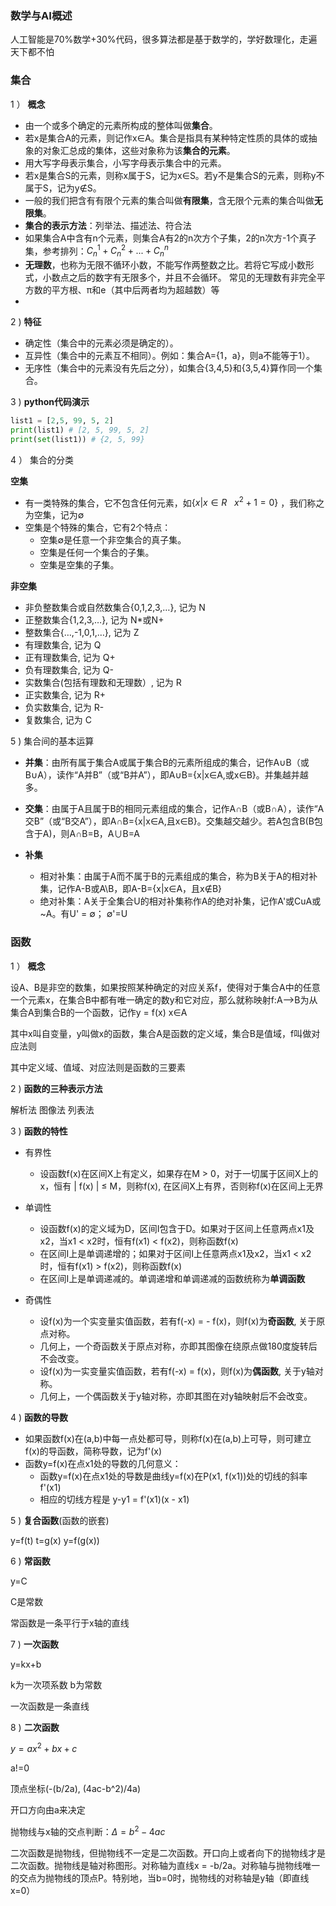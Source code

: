 ### 数学与AI概述

人工智能是70%数学+30%代码，很多算法都是基于数学的，学好数理化，走遍天下都不怕

### 集合

1 ） **概念**

- 由一个或多个确定的元素所构成的整体叫做**集合**。
- 若x是集合A的元素，则记作x∈A。集合是指具有某种特定性质的具体的或抽象的对象汇总成的集体，这些对象称为该**集合的元素**。
- 用大写字母表示集合，小写字母表示集合中的元素。
- 若x是集合S的元素，则称x属于S，记为x∈S。若y不是集合S的元素，则称y不属于S，记为y∉S。
- 一般的我们把含有有限个元素的集合叫做**有限集**，含无限个元素的集合叫做**无限集**。
- **集合的表示方法**：列举法、描述法、符合法
- 如果集合A中含有n个元素，则集合A有2的n次方个子集，2的n次方-1个真子集，参考排列：$C_n^1 + C_n^2 + ... + C_n^n$
- **无理数**，也称为无限不循环小数，不能写作两整数之比。若将它写成小数形式，小数点之后的数字有无限多个，并且不会循环。 常见的无理数有非完全平方数的平方根、π和e（其中后两者均为超越数）等
- 
2 ) **特征**

- 确定性（集合中的元素必须是确定的）。
- 互异性（集合中的元素互不相同）。例如：集合A={1，a}，则a不能等于1）。
- 无序性（集合中的元素没有先后之分），如集合{3,4,5}和{3,5,4}算作同一个集合。

3 ) **python代码演示**

```python
list1 = [2,5, 99, 5, 2]
print(list1) # [2, 5, 99, 5, 2]
print(set(list1)) # {2, 5, 99}
```

4 ） 集合的分类

**空集**

- 有一类特殊的集合，它不包含任何元素，如$\{x|x∈R \ \ \ x^2+1=0\}$ ，我们称之为空集，记为∅
- 空集是个特殊的集合，它有2个特点：
    * 空集∅是任意一个非空集合的真子集。
    * 空集是任何一个集合的子集。
    * 空集是空集的子集。

**非空集**

- 非负整数集合或自然数集合{0,1,2,3,…}, 记为 N
- 正整数集合{1,2,3,…}, 记为 N*或N+
- 整数集合{…,-1,0,1,…}, 记为 Z
- 有理数集合, 记为 Q
- 正有理数集合, 记为 Q+
- 负有理数集合, 记为 Q-
- 实数集合(包括有理数和无理数）, 记为 R
- 正实数集合, 记为 R+
- 负实数集合, 记为 R-
- 复数集合, 记为 C

5 ) 集合间的基本运算

- **并集**：由所有属于集合A或属于集合B的元素所组成的集合，记作A∪B（或B∪A），读作“A并B”（或“B并A”），即A∪B={x|x∈A,或x∈B}。并集越并越多。

- **交集**：由属于A且属于B的相同元素组成的集合，记作A∩B（或B∩A），读作“A交B”（或“B交A”），即A∩B={x|x∈A,且x∈B}。交集越交越少。若A包含B(B包含于A)，则A∩B=B，A∪B=A

- **补集**
    * 相对补集：由属于A而不属于B的元素组成的集合，称为B关于A的相对补集，记作A-B或A\B，即A-B={x|x∈A，且x∉B}
    * 绝对补集：A关于全集合U的相对补集称作A的绝对补集，记作A'或CuA或~A。有U' = ∅； ∅'=U

### 函数

1 ） **概念**

设A、B是非空的数集，如果按照某种确定的对应关系f，使得对于集合A中的任意一个元素x，在集合B中都有唯一确定的数y和它对应，那么就称映射f:A-->B为从集合A到集合B的一个函数，记作y = f(x) x∈A

其中x叫自变量，y叫做x的函数，集合A是函数的定义域，集合B是值域，f叫做对应法则  

其中定义域、值域、对应法则是函数的三要素

2 ) **函数的三种表示方法**

解析法 图像法 列表法

3 ) **函数的特性**

- 有界性
    * 设函数f(x)在区间X上有定义，如果存在M > 0，对于一切属于区间X上的x，恒有 | f(x) | ≤ M，则称f(x), 在区间X上有界，否则称f(x)在区间上无界

- 单调性
    * 设函数f(x)的定义域为D，区间I包含于D。如果对于区间上任意两点x1及x2，当x1 < x2时，恒有f(x1) < f(x2)，则称函数f(x)
    * 在区间I上是单调递增的；如果对于区间I上任意两点x1及x2，当x1 < x2时，恒有f(x1) > f(x2)，则称函数f(x)
    * 在区间I上是单调递减的。单调递增和单调递减的函数统称为**单调函数**

- 奇偶性
    * 设f(x)为一个实变量实值函数，若有f(-x) = - f(x)，则f(x)为**奇函数**, 关于原点对称。
    * 几何上，一个奇函数关于原点对称，亦即其图像在绕原点做180度旋转后不会改变。
    * 设f(x)为一实变量实值函数，若有f(-x) = f(x)，则f(x)为**偶函数**, 关于y轴对称。
    * 几何上，一个偶函数关于y轴对称，亦即其图在对y轴映射后不会改变。

4 ) **函数的导数**

- 如果函数f(x)在(a,b)中每一点处都可导，则称f(x)在(a,b)上可导，则可建立f(x)的导函数，简称导数，记为f'(x)
- 函数y=f(x)在点x1处的导数的几何意义：
    * 函数y=f(x)在点x1处的导数是曲线y=f(x)在P(x1, f(x1))处的切线的斜率f'(x1)
    * 相应的切线方程是 y-y1 = f'(x1)(x - x1)

5 ) **复合函数**(函数的嵌套)

y=f(t) 
t=g(x)
y=f(g(x))

6 ) **常函数**

y=C

C是常数

常函数是一条平行于x轴的直线

7 ) **一次函数**

y=kx+b

k为一次项系数 
b为常数

一次函数是一条直线

8 ) **二次函数**

$y = ax^2 + bx + c$

a!=0

顶点坐标(-(b/2a), (4ac-b^2)/4a)

开口方向由a来决定

抛物线与x轴的交点判断：$\Delta = b^2 - 4ac$

二次函数是抛物线，但抛物线不一定是二次函数。开口向上或者向下的抛物线才是二次函数。抛物线是轴对称图形。对称轴为直线x = -b/2a。对称轴与抛物线唯一的交点为抛物线的顶点P。特别地，当b=0时，抛物线的对称轴是y轴（即直线x=0）